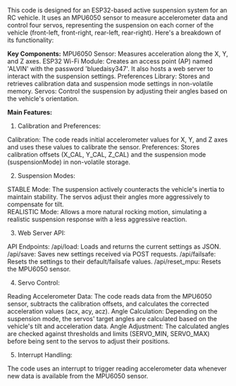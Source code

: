 This code is designed for an ESP32-based active suspension system for an RC vehicle. It uses an MPU6050 sensor to measure accelerometer data and control four servos, representing the suspension on each corner of the vehicle (front-left, front-right, rear-left, rear-right). Here's a breakdown of its functionality:

**Key Components:**
MPU6050 Sensor: Measures acceleration along the X, Y, and Z axes.
ESP32 Wi-Fi Module: Creates an access point (AP) named 'ALVIN' with the password 'bluedaisy347'. It also hosts a web server to interact with the suspension settings.
Preferences Library: Stores and retrieves calibration data and suspension mode settings in non-volatile memory.
Servos: Control the suspension by adjusting their angles based on the vehicle's orientation.

**Main Features:**
1. Calibration and Preferences:

Calibration: The code reads initial accelerometer values for X, Y, and Z axes and uses these values to calibrate the sensor.
Preferences: Stores calibration offsets (X_CAL, Y_CAL, Z_CAL) and the suspension mode (suspensionMode) in non-volatile storage.

2. Suspension Modes:

  STABLE Mode: The suspension actively counteracts the vehicle's inertia to maintain stability. The servos adjust their angles more aggressively to compensate for tilt.  
  REALISTIC Mode: Allows a more natural rocking motion, simulating a realistic suspension response with a less aggressive reaction.

3. Web Server API:

  API Endpoints:
    /api/load: Loads and returns the current settings as JSON.
    /api/save: Saves new settings received via POST requests.
    /api/failsafe: Resets the settings to their default/failsafe values.
    /api/reset_mpu: Resets the MPU6050 sensor.

4. Servo Control:

Reading Accelerometer Data: The code reads data from the MPU6050 sensor, subtracts the calibration offsets, and calculates the corrected acceleration values (acx, acy, acz).
Angle Calculation: Depending on the suspension mode, the servos' target angles are calculated based on the vehicle's tilt and acceleration data.
Angle Adjustment: The calculated angles are checked against thresholds and limits (SERVO_MIN, SERVO_MAX) before being sent to the servos to adjust their positions.

5. Interrupt Handling:

The code uses an interrupt to trigger reading accelerometer data whenever new data is available from the MPU6050 sensor.
